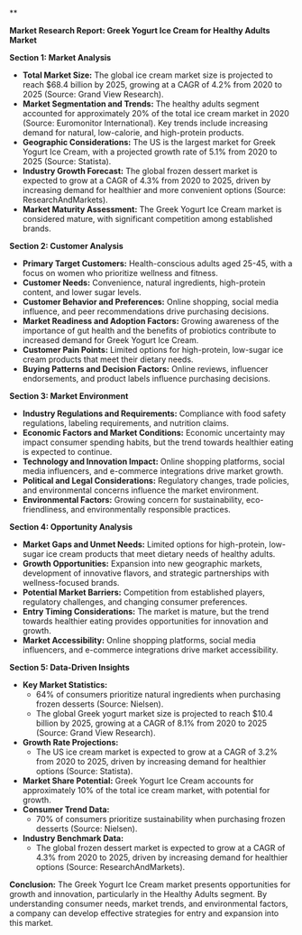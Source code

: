 **

**Market Research Report: Greek Yogurt Ice Cream for Healthy Adults Market**

**Section 1: Market Analysis**

* **Total Market Size:** The global ice cream market size is projected to reach $68.4 billion by 2025, growing at a CAGR of 4.2% from 2020 to 2025 (Source: Grand View Research).
* **Market Segmentation and Trends:** The healthy adults segment accounted for approximately 20% of the total ice cream market in 2020 (Source: Euromonitor International). Key trends include increasing demand for natural, low-calorie, and high-protein products.
* **Geographic Considerations:** The US is the largest market for Greek Yogurt Ice Cream, with a projected growth rate of 5.1% from 2020 to 2025 (Source: Statista).
* **Industry Growth Forecast:** The global frozen dessert market is expected to grow at a CAGR of 4.3% from 2020 to 2025, driven by increasing demand for healthier and more convenient options (Source: ResearchAndMarkets).
* **Market Maturity Assessment:** The Greek Yogurt Ice Cream market is considered mature, with significant competition among established brands.

**Section 2: Customer Analysis**

* **Primary Target Customers:** Health-conscious adults aged 25-45, with a focus on women who prioritize wellness and fitness.
* **Customer Needs:** Convenience, natural ingredients, high-protein content, and lower sugar levels.
* **Customer Behavior and Preferences:** Online shopping, social media influence, and peer recommendations drive purchasing decisions.
* **Market Readiness and Adoption Factors:** Growing awareness of the importance of gut health and the benefits of probiotics contribute to increased demand for Greek Yogurt Ice Cream.
* **Customer Pain Points:** Limited options for high-protein, low-sugar ice cream products that meet their dietary needs.
* **Buying Patterns and Decision Factors:** Online reviews, influencer endorsements, and product labels influence purchasing decisions.

**Section 3: Market Environment**

* **Industry Regulations and Requirements:** Compliance with food safety regulations, labeling requirements, and nutrition claims.
* **Economic Factors and Market Conditions:** Economic uncertainty may impact consumer spending habits, but the trend towards healthier eating is expected to continue.
* **Technology and Innovation Impact:** Online shopping platforms, social media influencers, and e-commerce integrations drive market growth.
* **Political and Legal Considerations:** Regulatory changes, trade policies, and environmental concerns influence the market environment.
* **Environmental Factors:** Growing concern for sustainability, eco-friendliness, and environmentally responsible practices.

**Section 4: Opportunity Analysis**

* **Market Gaps and Unmet Needs:** Limited options for high-protein, low-sugar ice cream products that meet dietary needs of healthy adults.
* **Growth Opportunities:** Expansion into new geographic markets, development of innovative flavors, and strategic partnerships with wellness-focused brands.
* **Potential Market Barriers:** Competition from established players, regulatory challenges, and changing consumer preferences.
* **Entry Timing Considerations:** The market is mature, but the trend towards healthier eating provides opportunities for innovation and growth.
* **Market Accessibility:** Online shopping platforms, social media influencers, and e-commerce integrations drive market accessibility.

**Section 5: Data-Driven Insights**

* **Key Market Statistics:** 
	+ 64% of consumers prioritize natural ingredients when purchasing frozen desserts (Source: Nielsen).
	+ The global Greek yogurt market size is projected to reach $10.4 billion by 2025, growing at a CAGR of 8.1% from 2020 to 2025 (Source: Grand View Research).
* **Growth Rate Projections:** 
	+ The US ice cream market is expected to grow at a CAGR of 3.2% from 2020 to 2025, driven by increasing demand for healthier options (Source: Statista).
* **Market Share Potential:** Greek Yogurt Ice Cream accounts for approximately 10% of the total ice cream market, with potential for growth.
* **Consumer Trend Data:** 
	+ 70% of consumers prioritize sustainability when purchasing frozen desserts (Source: Nielsen).
* **Industry Benchmark Data:** 
	+ The global frozen dessert market is expected to grow at a CAGR of 4.3% from 2020 to 2025, driven by increasing demand for healthier options (Source: ResearchAndMarkets).

**Conclusion:**
The Greek Yogurt Ice Cream market presents opportunities for growth and innovation, particularly in the Healthy Adults segment. By understanding consumer needs, market trends, and environmental factors, a company can develop effective strategies for entry and expansion into this market.